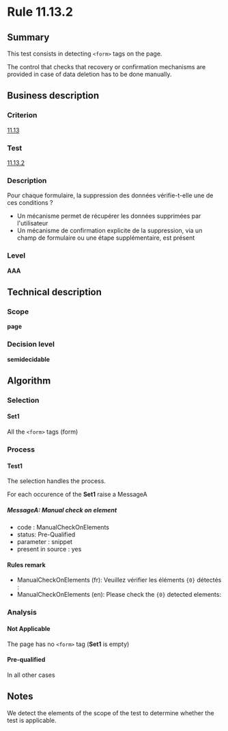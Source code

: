 # Rule 11.13.2

## Summary

This test consists in detecting `<form>` tags on the page.

The control that checks that recovery or confirmation mechanisms are provided in case of data deletion has to be done manually.

## Business description

### Criterion

[11.13](http://references.modernisation.gouv.fr/rgaa/criteres.html#crit-11-13)

### Test

[11.13.2](http://references.modernisation.gouv.fr/rgaa/criteres.html#test-11-13-2)

### Description

Pour chaque formulaire, la suppression des donn&eacute;es v&eacute;rifie-t-elle une de ces conditions ? 
 
 *  Un m&eacute;canisme permet de r&eacute;cup&eacute;rer les donn&eacute;es supprim&eacute;es par l'utilisateur 
 *  Un m&eacute;canisme de confirmation explicite de la suppression, via un champ de formulaire ou une &eacute;tape suppl&eacute;mentaire, est pr&eacute;sent 


### Level

**AAA**

## Technical description

### Scope

**page**

### Decision level

**semidecidable**

## Algorithm

### Selection

#### Set1

All the `<form>` tags (form)

### Process

#### Test1

The selection handles the process.

For each occurence of the **Set1** raise a MessageA

##### MessageA: Manual check on element

-   code : ManualCheckOnElements
-   status: Pre-Qualified
-   parameter : snippet
-   present in source : yes

#### Rules remark

 * ManualCheckOnElements (fr): Veuillez v&eacute;rifier les &eacute;l&eacute;ments <code>{0}</code> d&eacute;tect&eacute;s :
 * ManualCheckOnElements (en): Please check the <code>{0}</code> detected elements:

### Analysis

#### Not Applicable

The page has no `<form>` tag (**Set1** is empty)

#### Pre-qualified

In all other cases

## Notes

We detect the elements of the scope of the test to determine whether the
test is applicable.
